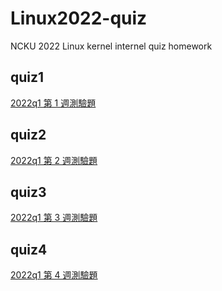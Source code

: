 # Linux2022-quiz
NCKU 2022 Linux kernel internel quiz homework

## quiz1
[2022q1 第 1 週測驗題](https://hackmd.io/@sysprog/linux2022-quiz1)

## quiz2
[2022q1 第 2 週測驗題](https://hackmd.io/@sysprog/linux2022-quiz2)

## quiz3
[2022q1 第 3 週測驗題](https://hackmd.io/@sysprog/linux2022-quiz3)

## quiz4
[2022q1 第 4 週測驗題](https://hackmd.io/@sysprog/linux2022-quiz4)

